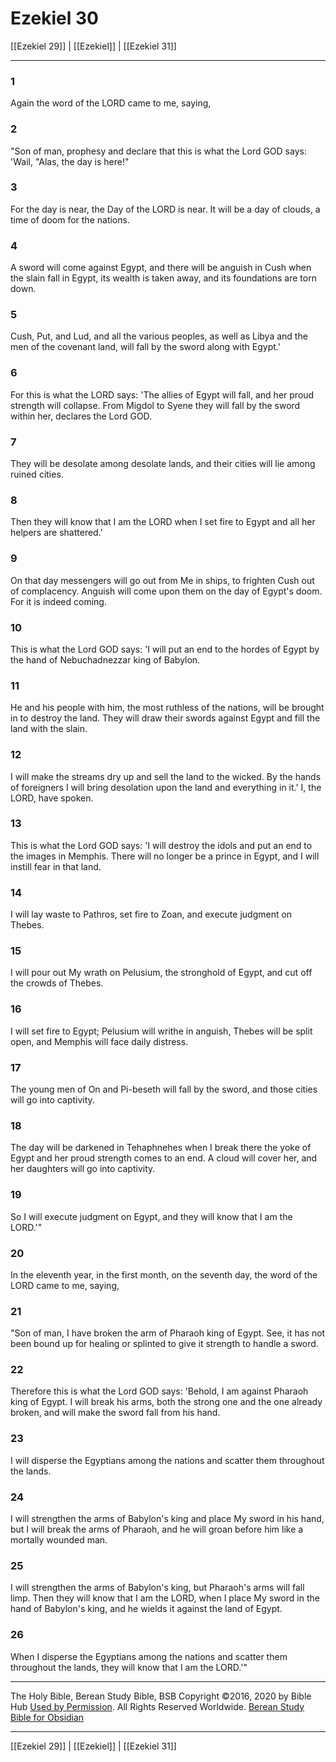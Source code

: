 # Ezekiel 30

[[Ezekiel 29]] | [[Ezekiel]] | [[Ezekiel 31]]

---

### 1
Again the word of the LORD came to me, saying,

### 2
"Son of man, prophesy and declare that this is what the Lord GOD says: 'Wail, "Alas, the day is here!"

### 3
For the day is near, the Day of the LORD is near. It will be a day of clouds, a time of doom for the nations.

### 4
A sword will come against Egypt, and there will be anguish in Cush when the slain fall in Egypt, its wealth is taken away, and its foundations are torn down.

### 5
Cush, Put, and Lud, and all the various peoples, as well as Libya and the men of the covenant land, will fall by the sword along with Egypt.'

### 6
For this is what the LORD says: 'The allies of Egypt will fall, and her proud strength will collapse. From Migdol to Syene they will fall by the sword within her, declares the Lord GOD.

### 7
They will be desolate among desolate lands, and their cities will lie among ruined cities.

### 8
Then they will know that I am the LORD when I set fire to Egypt and all her helpers are shattered.'

### 9
On that day messengers will go out from Me in ships, to frighten Cush out of complacency. Anguish will come upon them on the day of Egypt's doom. For it is indeed coming.

### 10
This is what the Lord GOD says: 'I will put an end to the hordes of Egypt by the hand of Nebuchadnezzar king of Babylon.

### 11
He and his people with him, the most ruthless of the nations, will be brought in to destroy the land. They will draw their swords against Egypt and fill the land with the slain.

### 12
I will make the streams dry up and sell the land to the wicked. By the hands of foreigners I will bring desolation upon the land and everything in it.' I, the LORD, have spoken.

### 13
This is what the Lord GOD says: 'I will destroy the idols and put an end to the images in Memphis. There will no longer be a prince in Egypt, and I will instill fear in that land.

### 14
I will lay waste to Pathros, set fire to Zoan, and execute judgment on Thebes.

### 15
I will pour out My wrath on Pelusium, the stronghold of Egypt, and cut off the crowds of Thebes.

### 16
I will set fire to Egypt; Pelusium will writhe in anguish, Thebes will be split open, and Memphis will face daily distress.

### 17
The young men of On and Pi-beseth will fall by the sword, and those cities will go into captivity.

### 18
The day will be darkened in Tehaphnehes when I break there the yoke of Egypt and her proud strength comes to an end. A cloud will cover her, and her daughters will go into captivity.

### 19
So I will execute judgment on Egypt, and they will know that I am the LORD.'"

### 20
In the eleventh year, in the first month, on the seventh day, the word of the LORD came to me, saying,

### 21
"Son of man, I have broken the arm of Pharaoh king of Egypt. See, it has not been bound up for healing or splinted to give it strength to handle a sword.

### 22
Therefore this is what the Lord GOD says: 'Behold, I am against Pharaoh king of Egypt. I will break his arms, both the strong one and the one already broken, and will make the sword fall from his hand.

### 23
I will disperse the Egyptians among the nations and scatter them throughout the lands.

### 24
I will strengthen the arms of Babylon's king and place My sword in his hand, but I will break the arms of Pharaoh, and he will groan before him like a mortally wounded man.

### 25
I will strengthen the arms of Babylon's king, but Pharaoh's arms will fall limp. Then they will know that I am the LORD, when I place My sword in the hand of Babylon's king, and he wields it against the land of Egypt.

### 26
When I disperse the Egyptians among the nations and scatter them throughout the lands, they will know that I am the LORD.'"

---

The Holy Bible, Berean Study Bible, BSB
Copyright ©2016, 2020 by Bible Hub
[Used by Permission](https://berean.bible/terms.htm). All Rights Reserved Worldwide.
[Berean Study Bible for Obsidian](https://github.com/gapmiss/berean-study-bible-for-obsidian)

---

[[Ezekiel 29]] | [[Ezekiel]] | [[Ezekiel 31]]

